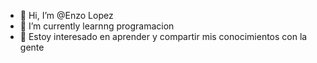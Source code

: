 ﻿- 👋 Hi, I’m @Enzo Lopez
- 🌱 I’m currently learnng programacion
- 💞️ Estoy interesado en aprender y compartir mis conocimientos con la gente



<!---
EnzoL1016/EnzoL1016 is a ✨ special ✨ repository because its `README.md` (this file) appears on your GitHub profile.
You can click the Preview link to take a look at your changes.
--->
